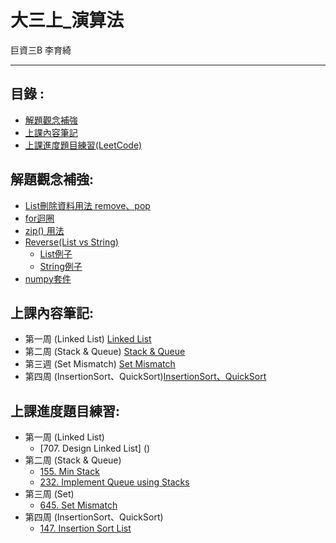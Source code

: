 大三上_演算法
===========
巨資三B 李育綺
***
目錄 :
-----
* [解題觀念補強](#解題觀念補強)
* [上課內容筆記](#上課內容筆記)
* [上課進度題目練習(LeetCode)](#上課進度題目練習)

解題觀念補強: 
-----
* [List刪除資料用法  remove、pop](https://github.com/imucici/my-learning-note/blob/master/%E6%A6%82%E5%BF%B5%E8%A3%9C%E5%BC%B7/List%E5%88%AA%E9%99%A4%E8%B3%87%E6%96%99%E7%94%A8%E6%B3%95%20%20remove%E3%80%81pop.ipynb)
* [for迴圈](https://github.com/imucici/my-learning-note/blob/master/%E6%A6%82%E5%BF%B5%E8%A3%9C%E5%BC%B7/for%E8%BF%B4%E5%9C%88.ipynb)
* [zip() 用法](https://github.com/imucici/my-learning-note/blob/master/%E6%A6%82%E5%BF%B5%E8%A3%9C%E5%BC%B7/zip()%20%E7%94%A8%E6%B3%95.ipynb)
* [Reverse(List vs String)](https://github.com/imucici/my-learning-note/blob/master/%E6%A6%82%E5%BF%B5%E8%A3%9C%E5%BC%B7/Reverse(List%20vs%20String))
  * [List例子](https://github.com/imucici/my-learning-note/blob/master/LeetCode/week3/344.Reverse%20String.ipynb)
  * [String例子](https://github.com/imucici/my-learning-note/blob/master/LeetCode/week4/557.%20Reverse%20Words%20in%20a%20String%20III.ipynb)
* [numpy套件](https://github.com/imucici/my-learning-note/blob/master/%E6%A6%82%E5%BF%B5%E8%A3%9C%E5%BC%B7/Numpy%E5%A5%97%E4%BB%B6)

上課內容筆記: 
---------
* 第一周 (Linked List) [Linked List](https://github.com/imucici/my-learning-note/blob/master/%E7%AC%AC%E4%B8%80%E9%80%B1%E4%B8%8A%E8%AA%B2%E9%80%B2%E5%BA%A6.md)
* 第二周 (Stack & Queue) [Stack & Queue](https://github.com/imucici/my-learning-note/blob/master/%E7%AC%AC%E4%BA%8C%E9%80%B1%E4%B8%8A%E8%AA%B2%E9%80%B2%E5%BA%A6.md)
* 第三週 (Set Mismatch) [Set Mismatch](https://github.com/imucici/my-learning-note/blob/master/%E7%AC%AC%E4%B8%89%E9%80%B1%E4%B8%8A%E8%AA%B2%E9%80%B2%E5%BA%A6.md)
* 第四周 (InsertionSort、QuickSort)[InsertionSort、QuickSort](https://github.com/imucici/my-learning-note/blob/master/%E4%B8%8A%E8%AA%B2%E5%85%A7%E5%AE%B9%E7%AD%86%E8%A8%98/%E7%AC%AC%E5%9B%9B%E9%80%B1%E4%B8%8A%E8%AA%B2%E9%80%B2%E5%BA%A6.md)

上課進度題目練習: 
------
* 第一周 (Linked List) 
  * [707. Design Linked List] ()
* 第二周 (Stack & Queue)
  * [155. Min Stack](https://github.com/imucici/my-learning-note/blob/master/LeetCode/week4/155.%20Min%20Stack.ipynb)
  * [232. Implement Queue using Stacks](https://github.com/imucici/my-learning-note/blob/master/LeetCode/week4/232.%20Implement%20Queue%20using%20Stacks.ipynb)
* 第三周 (Set)
  * [645. Set Mismatch](https://github.com/imucici/my-learning-note/blob/master/LeetCode/week4/645.%20Set%20Mismatch.ipynb)
* 第四周 (InsertionSort、QuickSort)
  * [147. Insertion Sort List](https://github.com/imucici/my-learning-note/blob/master/LeetCode/week4/147.%20Insertion%20Sort%20List.ipynb)


